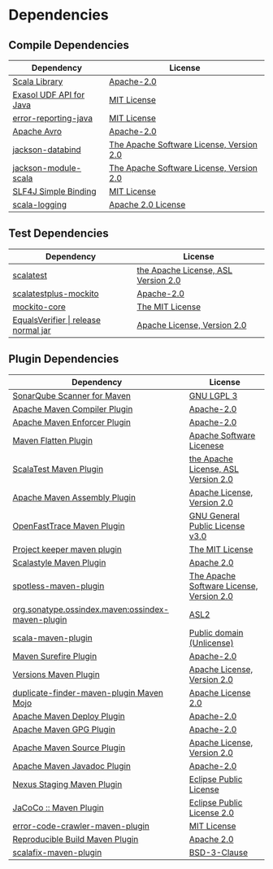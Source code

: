 <!-- @formatter:off -->
# Dependencies

## Compile Dependencies

| Dependency                   | License                                       |
| ---------------------------- | --------------------------------------------- |
| [Scala Library][0]           | [Apache-2.0][1]                               |
| [Exasol UDF API for Java][2] | [MIT License][3]                              |
| [error-reporting-java][4]    | [MIT License][5]                              |
| [Apache Avro][6]             | [Apache-2.0][7]                               |
| [jackson-databind][8]        | [The Apache Software License, Version 2.0][7] |
| [jackson-module-scala][9]    | [The Apache Software License, Version 2.0][7] |
| [SLF4J Simple Binding][10]   | [MIT License][11]                             |
| [scala-logging][12]          | [Apache 2.0 License][13]                      |

## Test Dependencies

| Dependency                                 | License                                   |
| ------------------------------------------ | ----------------------------------------- |
| [scalatest][14]                            | [the Apache License, ASL Version 2.0][15] |
| [scalatestplus-mockito][16]                | [Apache-2.0][15]                          |
| [mockito-core][17]                         | [The MIT License][18]                     |
| [EqualsVerifier \| release normal jar][19] | [Apache License, Version 2.0][7]          |

## Plugin Dependencies

| Dependency                                              | License                                       |
| ------------------------------------------------------- | --------------------------------------------- |
| [SonarQube Scanner for Maven][20]                       | [GNU LGPL 3][21]                              |
| [Apache Maven Compiler Plugin][22]                      | [Apache-2.0][7]                               |
| [Apache Maven Enforcer Plugin][23]                      | [Apache-2.0][7]                               |
| [Maven Flatten Plugin][24]                              | [Apache Software Licenese][7]                 |
| [ScalaTest Maven Plugin][25]                            | [the Apache License, ASL Version 2.0][15]     |
| [Apache Maven Assembly Plugin][26]                      | [Apache License, Version 2.0][7]              |
| [OpenFastTrace Maven Plugin][27]                        | [GNU General Public License v3.0][28]         |
| [Project keeper maven plugin][29]                       | [The MIT License][30]                         |
| [Scalastyle Maven Plugin][31]                           | [Apache 2.0][13]                              |
| [spotless-maven-plugin][32]                             | [The Apache Software License, Version 2.0][7] |
| [org.sonatype.ossindex.maven:ossindex-maven-plugin][33] | [ASL2][34]                                    |
| [scala-maven-plugin][35]                                | [Public domain (Unlicense)][36]               |
| [Maven Surefire Plugin][37]                             | [Apache-2.0][7]                               |
| [Versions Maven Plugin][38]                             | [Apache License, Version 2.0][7]              |
| [duplicate-finder-maven-plugin Maven Mojo][39]          | [Apache License 2.0][13]                      |
| [Apache Maven Deploy Plugin][40]                        | [Apache-2.0][7]                               |
| [Apache Maven GPG Plugin][41]                           | [Apache-2.0][7]                               |
| [Apache Maven Source Plugin][42]                        | [Apache License, Version 2.0][7]              |
| [Apache Maven Javadoc Plugin][43]                       | [Apache-2.0][7]                               |
| [Nexus Staging Maven Plugin][44]                        | [Eclipse Public License][45]                  |
| [JaCoCo :: Maven Plugin][46]                            | [Eclipse Public License 2.0][47]              |
| [error-code-crawler-maven-plugin][48]                   | [MIT License][49]                             |
| [Reproducible Build Maven Plugin][50]                   | [Apache 2.0][34]                              |
| [scalafix-maven-plugin][51]                             | [BSD-3-Clause][52]                            |

[0]: https://www.scala-lang.org/
[1]: https://www.apache.org/licenses/LICENSE-2.0
[2]: https://github.com/exasol/udf-api-java/
[3]: https://github.com/exasol/udf-api-java/blob/main/LICENSE
[4]: https://github.com/exasol/error-reporting-java/
[5]: https://github.com/exasol/error-reporting-java/blob/main/LICENSE
[6]: https://avro.apache.org
[7]: https://www.apache.org/licenses/LICENSE-2.0.txt
[8]: https://github.com/FasterXML/jackson
[9]: https://github.com/FasterXML/jackson-module-scala
[10]: http://www.slf4j.org
[11]: http://www.opensource.org/licenses/mit-license.php
[12]: https://github.com/lightbend/scala-logging
[13]: http://www.apache.org/licenses/LICENSE-2.0.html
[14]: http://www.scalatest.org
[15]: http://www.apache.org/licenses/LICENSE-2.0
[16]: https://github.com/scalatest/scalatestplus-mockito
[17]: https://github.com/mockito/mockito
[18]: https://github.com/mockito/mockito/blob/main/LICENSE
[19]: https://www.jqno.nl/equalsverifier
[20]: http://sonarsource.github.io/sonar-scanner-maven/
[21]: http://www.gnu.org/licenses/lgpl.txt
[22]: https://maven.apache.org/plugins/maven-compiler-plugin/
[23]: https://maven.apache.org/enforcer/maven-enforcer-plugin/
[24]: https://www.mojohaus.org/flatten-maven-plugin/
[25]: https://www.scalatest.org/user_guide/using_the_scalatest_maven_plugin
[26]: https://maven.apache.org/plugins/maven-assembly-plugin/
[27]: https://github.com/itsallcode/openfasttrace-maven-plugin
[28]: https://www.gnu.org/licenses/gpl-3.0.html
[29]: https://github.com/exasol/project-keeper/
[30]: https://github.com/exasol/project-keeper/blob/main/LICENSE
[31]: http://www.scalastyle.org
[32]: https://github.com/diffplug/spotless
[33]: https://sonatype.github.io/ossindex-maven/maven-plugin/
[34]: http://www.apache.org/licenses/LICENSE-2.0.txt
[35]: http://github.com/davidB/scala-maven-plugin
[36]: http://unlicense.org/
[37]: https://maven.apache.org/surefire/maven-surefire-plugin/
[38]: https://www.mojohaus.org/versions/versions-maven-plugin/
[39]: https://basepom.github.io/duplicate-finder-maven-plugin
[40]: https://maven.apache.org/plugins/maven-deploy-plugin/
[41]: https://maven.apache.org/plugins/maven-gpg-plugin/
[42]: https://maven.apache.org/plugins/maven-source-plugin/
[43]: https://maven.apache.org/plugins/maven-javadoc-plugin/
[44]: http://www.sonatype.com/public-parent/nexus-maven-plugins/nexus-staging/nexus-staging-maven-plugin/
[45]: http://www.eclipse.org/legal/epl-v10.html
[46]: https://www.jacoco.org/jacoco/trunk/doc/maven.html
[47]: https://www.eclipse.org/legal/epl-2.0/
[48]: https://github.com/exasol/error-code-crawler-maven-plugin/
[49]: https://github.com/exasol/error-code-crawler-maven-plugin/blob/main/LICENSE
[50]: http://zlika.github.io/reproducible-build-maven-plugin
[51]: https://github.com/evis/scalafix-maven-plugin
[52]: https://opensource.org/licenses/BSD-3-Clause
